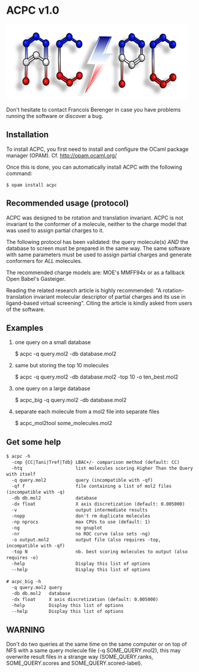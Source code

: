 ACPC v1.0
=========

![Logo](ACPC_logo.png?raw=true)

Don't hesitate to contact Francois Berenger in case you have problems running
the software or discover a bug.

Installation
------------

To install ACPC, you first need to install and configure
the OCaml package manager (OPAM). Cf. http://opam.ocaml.org/

Once this is done, you can automatically install ACPC
with the following command:

    $ opam install acpc

Recommended usage (protocol)
----------------------------

ACPC was designed to be rotation and translation invariant.
ACPC is not invariant to the conformer of a molecule,
neither to the charge model that was used to assign partial charges to it.

The following protocol has been validated:
the query molecule(s) _AND_ the database to screen must be prepared in
the same way. The same software with same parameters must be used
to assign partial charges and generate conformers for _ALL_ molecules.

The recommended charge models are:
MOE's MMFF94x or as a fallback Open Babel's Gasteiger.

Reading the related research article is highly recommended:
"A rotation-translation invariant molecular descriptor of
partial charges and its use in ligand-based virtual screening".
Citing the article is kindly asked from users of the software.

Examples
--------

1) one query on a small database

    $ acpc -q query.mol2 -db database.mol2

2) same but storing the top 10 molecules

    $ acpc -q query.mol2 -db database.mol2 -top 10 -o ten_best.mol2

3) one query on a large database

    $ acpc_big -q query.mol2 -db database.mol2

4) separate each molecule from a mol2 file into separate files

    $ acpc_mol2tool some_molecules.mol2

Get some help
-------------

    $ acpc -h
      -cmp {CC|Tani|Tref|Tdb} LBAC+/- comparison method (default: CC)
      -htq                    list molecules scoring Higher Than the Query with itself
      -q query.mol2           query (incompatible with -qf)
      -qf f                   file containing a list of mol2 files (incompatible with -q)
      -db db.mol2             database
      -dx float               X axis discretization (default: 0.005000)
      -v                      output intermediate results
      -nopp                   don't rm duplicate molecules
      -np nprocs              max CPUs to use (default: 1)
      -ng                     no gnuplot
      -nr                     no ROC curve (also sets -ng)
      -o output.mol2          output file (also requires -top, incompatible with -qf)
      -top N                  nb. best scoring molecules to output (also requires -o)
      -help                   Display this list of options
      --help                  Display this list of options

    # acpc_big -h
      -q query.mol2 query
      -db db.mol2   database
      -dx float     X axis discretization (default: 0.005000)
      -help         Display this list of options
      --help        Display this list of options

WARNING
-------

Don't do two queries at the same time on the same computer or on top of NFS
with a same query molecule file (-q SOME_QUERY.mol2), this may overwrite
result files in a strange way (SOME_QUERY.ranks, SOME_QUERY.scores and
SOME_QUERY.scored-label).
